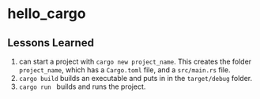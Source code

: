 # hello_cargo


## Lessons Learned
1. can start a project with `cargo new project_name`. This creates the folder `project_name`, which has a `Cargo.toml` file, and a `src/main.rs` file.
2. `cargo build` builds an executable and puts in in the `target/debug` folder.
3. `cargo run ` builds and runs the project.